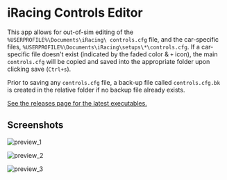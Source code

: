 # iRacing Controls Editor

This app allows for out-of-sim editing of the `%USERPROFILE%\Documents\iRacing\
controls.cfg` file, and the car-specific files, `%USERPROFILE%\Documents\iRacing\setups\*\controls.cfg`. If a car-specific file doesn't exist (indicated by the faded color & `+` icon), the main `controls.cfg` will be copied and saved into the appropriate folder upon clicking save (`Ctrl+s`).

Prior to saving any `controls.cfg` file, a back-up file called `controls.cfg.bk` is created in the relative folder if no backup file already exists.

[See the releases page for the latest executables.](https://github.com/jackhumbert/iracing-controls-editor-app/releases)

## Screenshots

![preview_1](https://github.com/user-attachments/assets/17709c76-a341-475d-b740-76cc24eaeba1)

![preview_2](https://github.com/user-attachments/assets/1c274979-dd64-4edf-bd43-ac96c6e930ab)

![preview_3](https://github.com/user-attachments/assets/69afdbed-7031-4e28-81bb-19552de0100b)
